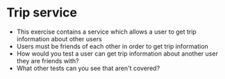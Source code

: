 # Trip service

- This exercise contains a service which allows a user to get trip information about other users
- Users must be friends of each other in order to get trip information
- How would you test a user can get trip information about another user they are friends with?
- What other tests can you see that aren't covered?